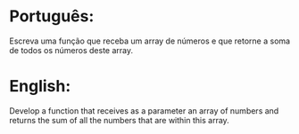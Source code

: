 # Português:

Escreva uma função que receba um array de números e que retorne a soma de todos os números deste array.

# English:

Develop a function that receives as a parameter an array of numbers and returns the sum of all the numbers that are within this array.
